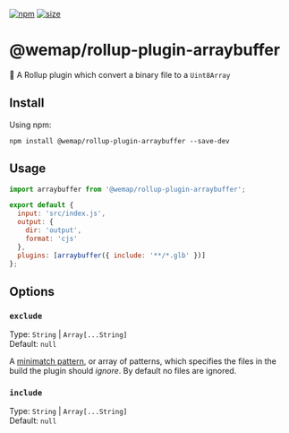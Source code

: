 [npm]: https://img.shields.io/npm/v/@wemap/rollup-plugin-arraybuffer
[npm-url]: https://www.npmjs.com/package/@wemap/rollup-plugin-arraybuffer
[size]: https://packagephobia.now.sh/badge?p=@wemap/rollup-plugin-arraybuffer
[size-url]: https://packagephobia.now.sh/result?p=@wemap/rollup-plugin-arraybuffer

[![npm][npm]][npm-url]
[![size][size]][size-url]

# @wemap/rollup-plugin-arraybuffer

🍣 A Rollup plugin which convert a binary file to a `Uint8Array`

## Install

Using npm:

    npm install @wemap/rollup-plugin-arraybuffer --save-dev

## Usage

```javascript
import arraybuffer from '@wemap/rollup-plugin-arraybuffer';

export default {
  input: 'src/index.js',
  output: {
    dir: 'output',
    format: 'cjs'
  },
  plugins: [arraybuffer({ include: '**/*.glb' })]
};
```

## Options

### `exclude`

Type: `String` | `Array[...String]`<br>
Default: `null`

A [minimatch pattern](https://github.com/isaacs/minimatch), or array of patterns, which specifies the files in the build the plugin should _ignore_. By default no files are ignored.

### `include`

Type: `String` | `Array[...String]`<br>
Default: `null`